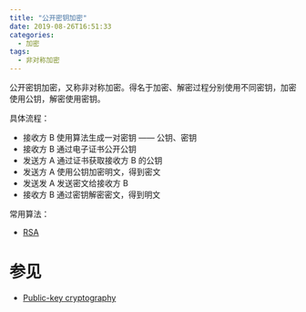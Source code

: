 ```yaml
---
title: "公开密钥加密"
date: 2019-08-26T16:51:33
categories:
  - 加密
tags:
  - 非对称加密
---
```


公开密钥加密，又称非对称加密。得名于加密、解密过程分别使用不同密钥，加密使用公钥，解密使用密钥。

具体流程：

- 接收方 B 使用算法生成一对密钥 —— 公钥、密钥
- 接收方 B 通过电子证书公开公钥
- 发送方 A 通过证书获取接收方 B 的公钥
- 发送方 A 使用公钥加密明文，得到密文
- 发送发 A 发送密文给接收方 B
- 接收方 B 通过密钥解密密文，得到明文

常用算法：

- [RSA](https://zh.wikipedia.org/wiki/RSA%E5%8A%A0%E5%AF%86%E6%BC%94%E7%AE%97%E6%B3%95)

# 参见

- [Public-key cryptography](https://en.wikipedia.org/wiki/Public-key_cryptography)
